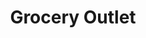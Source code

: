 ---
title: "Grocery Outlet"
url: /philadelphia/grocery-outlet-chestnut-street/
shop: supermarket
---